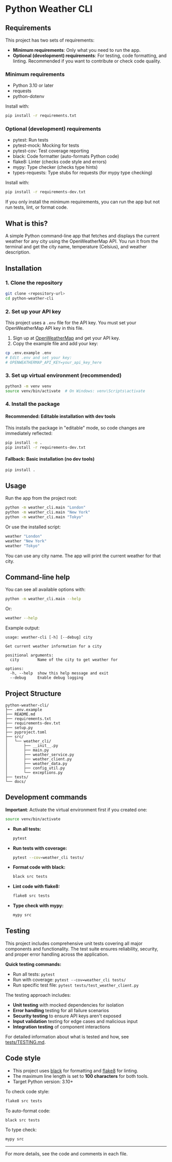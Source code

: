 # Python Weather CLI

## Requirements

This project has two sets of requirements:

- **Minimum requirements**: Only what you need to run the app.
- **Optional (development) requirements**: For testing, code formatting, and linting. Recommended if you want to contribute or check code quality.

### Minimum requirements
- Python 3.10 or later
- requests
- python-dotenv

Install with:
```bash
pip install -r requirements.txt
```

### Optional (development) requirements
- pytest: Run tests
- pytest-mock: Mocking for tests
- pytest-cov: Test coverage reporting
- black: Code formatter (auto-formats Python code)
- flake8: Linter (checks code style and errors)
- mypy: Type checker (checks type hints)
- types-requests: Type stubs for requests (for mypy type checking)

Install with:
```bash
pip install -r requirements-dev.txt
```

If you only install the minimum requirements, you can run the app but not run tests, lint, or format code.

## What is this?

A simple Python command-line app that fetches and displays the current weather for any city using the OpenWeatherMap API. You run it from the terminal and get the city name, temperature (Celsius), and weather description.

## Installation

### 1. Clone the repository

```bash
git clone <repository-url>
cd python-weather-cli
```

### 2. Set up your API key

This project uses a `.env` file for the API key. You must set your OpenWeatherMap API key in this file.

1. Sign up at [OpenWeatherMap](https://openweathermap.org/api) and get your API key.
2. Copy the example file and add your key:

```bash
cp .env.example .env
# Edit .env and set your key:
# OPENWEATHERMAP_API_KEY=your_api_key_here
```

### 3. Set up virtual environment (recommended)

```bash
python3 -m venv venv
source venv/bin/activate  # On Windows: venv\Scripts\activate
```

### 4. Install the package

#### Recommended: Editable installation with dev tools

This installs the package in "editable" mode, so code changes are immediately reflected:

```bash
pip install -e .
pip install -r requirements-dev.txt
```

#### Fallback: Basic installation (no dev tools)

```bash
pip install .
```

## Usage

Run the app from the project root:

```bash
python -m weather_cli.main "London"
python -m weather_cli.main "New York"
python -m weather_cli.main "Tokyo"
```

Or use the installed script:

```bash
weather "London"
weather "New York"  
weather "Tokyo"
```

You can use any city name. The app will print the current weather for that city.

## Command-line help

You can see all available options with:

```bash
python -m weather_cli.main --help
```

Or:

```bash
weather --help
```

Example output:

```
usage: weather-cli [-h] [--debug] city

Get current weather information for a city

positional arguments:
  city        Name of the city to get weather for

options:
  -h, --help  show this help message and exit
  --debug     Enable debug logging
```

## Project Structure

```
python-weather-cli/
├── .env.example
├── README.md
├── requirements.txt
├── requirements-dev.txt
├── setup.py
├── pyproject.toml
├── src/
│   └── weather_cli/
│       ├── __init__.py
│       ├── main.py
│       ├── weather_service.py
│       ├── weather_client.py
│       ├── weather_data.py
│       ├── config_util.py
│       └── exceptions.py
├── tests/
└── docs/
```

## Development commands

**Important**: Activate the virtual environment first if you created one:
```bash
source venv/bin/activate
```

- **Run all tests:**
  ```bash
  pytest
  ```
- **Run tests with coverage:**
  ```bash
  pytest --cov=weather_cli tests/
  ```
- **Format code with black:**
  ```bash
  black src tests
  ```
- **Lint code with flake8:**
  ```bash
  flake8 src tests
  ```
- **Type check with mypy:**
  ```bash
  mypy src
  ```

## Testing

This project includes comprehensive unit tests covering all major components and functionality. The test suite ensures reliability, security, and proper error handling across the application.

**Quick testing commands:**
- Run all tests: `pytest`
- Run with coverage: `pytest --cov=weather_cli tests/`
- Run specific test file: `pytest tests/test_weather_client.py`

The testing approach includes:
- **Unit testing** with mocked dependencies for isolation
- **Error handling** testing for all failure scenarios  
- **Security testing** to ensure API keys aren't exposed
- **Input validation** testing for edge cases and malicious input
- **Integration testing** of component interactions

For detailed information about what is tested and how, see [tests/TESTING.md](tests/TESTING.md).

## Code style

- This project uses [black](https://black.readthedocs.io/) for formatting and [flake8](https://flake8.pycqa.org/) for linting.
- The maximum line length is set to **100 characters** for both tools.
- Target Python version: 3.10+

To check code style:
```bash
flake8 src tests
```
To auto-format code:
```bash
black src tests
```
To type check:
```bash
mypy src
```

---

For more details, see the code and comments in each file.
